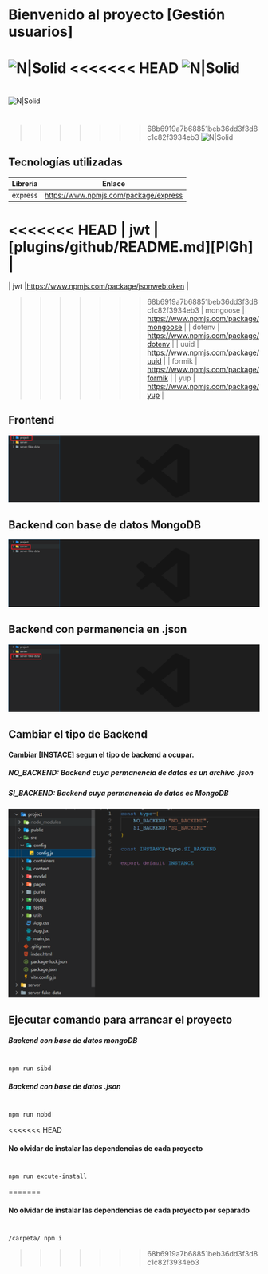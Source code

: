 # Bienvenido al proyecto [Gestión usuarios]

![N|Solid](https://www.muylinux.com/wp-content/uploads/2022/04/nodejs.png)
<<<<<<< HEAD
![N|Solid](https://s3-ap-southeast-1.amazonaws.com/kipalog.com/76stxjgnc9_hook.png)
=======
#
![N|Solid](https://s3-ap-southeast-1.amazonaws.com/kipalog.com/76stxjgnc9_hook.png)
#
>>>>>>> 68b6919a7b68851beb36dd3f3d8c1c82f3934eb3
![N|Solid](https://camo.githubusercontent.com/3f3e504464e785460d7eef56127625251932602c143d225e7103e1c493c79c90/68747470733a2f2f7765626173736574732e6d6f6e676f64622e636f6d2f5f636f6d5f6173736574732f636d732f6d6f6e676f64622d6c6f676f2d7267622d6a36773237316731786e2e6a7067)

## Tecnologías utilizadas

| Librería | Enlace |
| ------ | ------ |
| express | https://www.npmjs.com/package/express |
<<<<<<< HEAD
| jwt | [plugins/github/README.md][PlGh] |
=======
| jwt |https://www.npmjs.com/package/jsonwebtoken |
>>>>>>> 68b6919a7b68851beb36dd3f3d8c1c82f3934eb3
| mongoose | https://www.npmjs.com/package/mongoose |
| dotenv | https://www.npmjs.com/package/dotenv |
| uuid | https://www.npmjs.com/package/uuid |
| formik | https://www.npmjs.com/package/formik |
| yup | https://www.npmjs.com/package/yup |

## Frontend
![N|Solid](https://github.com/HansM7/project_aplication/blob/master/img002.png?raw=true)
## Backend con base de datos MongoDB
![N|Solid](https://github.com/HansM7/project_aplication/blob/master/img001.PNG?raw=true)
## Backend con permanencia en .json
![N|Solid](https://github.com/HansM7/project_aplication/blob/master/img003.png?raw=true)
## Cambiar el tipo de Backend
#### Cambiar [INSTACE] segun el tipo de backend a ocupar.
##### NO_BACKEND: Backend cuya permanencia de datos es un archivo .json
##### SI_BACKEND: Backend cuya permanencia de datos es MongoDB
![N|Solid](https://github.com/HansM7/project_aplication/blob/master/img004.PNG?raw=true)

## Ejecutar comando para arrancar el proyecto
##### Backend con base de datos mongoDB
#
```sh
npm run sibd
```
##### Backend con base de datos .json
#
```sh
npm run nobd
```

<<<<<<< HEAD
#### No olvidar de instalar las dependencias de cada proyecto
#
```sh
npm run excute-install
```
=======
#### No olvidar de instalar las dependencias de cada proyecto por separado
#
```sh
/carpeta/ npm i
```
>>>>>>> 68b6919a7b68851beb36dd3f3d8c1c82f3934eb3
